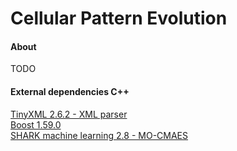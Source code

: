 <h1>Cellular Pattern Evolution</h1>

<h4>About</h4>

TODO

<h4>External dependencies C++</h4>

<a href="http://sourceforge.net/projects/tinyxml/">TinyXML 2.6.2 - XML parser</a><br/>
<a href="http://www.boost.org/users/history/version_1_59_0.html">Boost 1.59.0</a><br/>
<a href="http://image.diku.dk/shark/sphinx_pages/build/html/rest_sources/downloads/downloads.html">SHARK machine learning 2.8 - MO-CMAES</a></br> 
